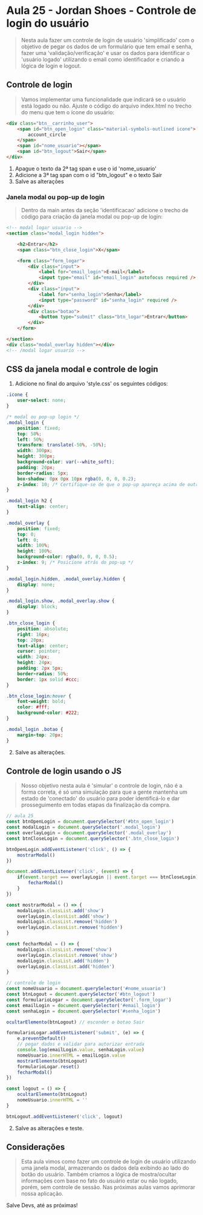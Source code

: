 # Aula 25 - Jordan Shoes - Controle de login do usuário

> Nesta aula fazer um controle de login de usuário 'simplificado' com o objetivo de pegar os dados de um formulário que tem email e senha, fazer uma 'validação/verificação' e usar os dados para identificar o 'usuário logado' utilizando o email como identificador e criando a lógica de login e logout.

## Controle de login

> Vamos implementar uma funcionalidade que indicará se o usuário está logado ou não. Ajuste o código do arquivo index.html no trecho do menu que tem o ícone do usuário:

~~~html
<div class="btn__carrinho_user">
    <span id="btn_open_login" class="material-symbols-outlined icone">
        account_circle
    </span>
    <span id="nome_usuario"></span>
    <span id="btn_logout">Sair</span>
</div>

~~~

1. Apague o texto da 2ª tag span e use o id 'nome_usuario'
2. Adicione a 3ª tag span com o id "btn_logout" e o texto Sair
3. Salve as alterações

### Janela modal ou pop-up de login

> Dentro da main antes da seção 'identificacao' adicione o trecho de código para criação da janela modal ou pop-up de login:

~~~html
<!-- modal logar usuario -->
<section class="modal_login hidden">

    <h2>Entrar</h2>
    <span class="btn_close_login">X</span>

    <form class="form_logar">
        <div class="input">
            <label for="email_login">E-mail</label>
            <input type="email" id="email_login" autofocus required />
        </div>
        <div class="input">
            <label for="senha_login">Senha</label>
            <input type="password" id="senha_login" required />
        </div>
        <div class="botao">
            <button type="submit" class="btn_logar">Entrar</button>
        </div>
    </form>

</section>
<div class="modal_overlay hidden"></div>
<!-- /modal logar usuario -->
~~~

## CSS da janela modal e controle de login

1. Adicione no final do arquivo 'style.css' os seguintes códigos:

~~~css
.icone {
    user-select: none;
}

/* modal ou pop-up login */
.modal_login {
    position: fixed;
    top: 50%;
    left: 50%;
    transform: translate(-50%, -50%);
    width: 300px;
    height: 300px;
    background-color: var(--white_soft);
    padding: 20px;
    border-radius: 5px;
    box-shadow: 0px 0px 10px rgba(0, 0, 0, 0.2);
    z-index: 10; /* Certifique-se de que o pop-up apareça acima de outro conteúdo */
}

.modal_login h2 {
    text-align: center;
}

.modal_overlay {
    position: fixed;
    top: 0;
    left: 0;
    width: 100%;
    height: 100%;
    background-color: rgba(0, 0, 0, 0.5);
    z-index: 9; /* Posicione atrás do pop-up */
}

.modal_login.hidden, .modal_overlay.hidden {
    display: none;
}

.modal_login.show, .modal_overlay.show {
    display: block;
}

.btn_close_login {
    position: absolute;
    right: 16px;
    top: 20px;
    text-align: center;
    cursor: pointer;
    width: 24px;
    height: 24px;
    padding: 2px 5px;
    border-radius: 50%;
    border: 1px solid #ccc;
}

.btn_close_login:hover {
    font-weight: bold;
    color: #fff;
    background-color: #222;
}

.modal_login .botao {
    margin-top: 20px;
}

~~~

2. Salve as alterações.

## Controle de login usando o JS

> Nosso objetivo nesta aula é 'simular' o controle de login, não é a forma correta, é só uma simulação para que a gente mantenha um estado de 'conectado' do usuário para poder identificá-lo e dar prosseguimento em todas etapas da finalização da compra.

~~~javascript
// aula 25
const btnOpenLogin = document.querySelector('#btn_open_login')
const modalLogin = document.querySelector('.modal_login')
const overlayLogin = document.querySelector('.modal_overlay')
const btnCloseLogin = document.querySelector('.btn_close_login')

btnOpenLogin.addEventListener('click', () => {
    mostrarModal()
})

document.addEventListener('click', (event) => {
    if(event.target === overlayLogin || event.target === btnCloseLogin) {
        fecharModal()
    }
})

const mostrarModal = () => {
    modalLogin.classList.add('show')
    overlayLogin.classList.add('show')
    modalLogin.classList.remove('hidden')
    overlayLogin.classList.remove('hidden')
}

const fecharModal = () => {
    modalLogin.classList.remove('show')
    overlayLogin.classList.remove('show')
    modalLogin.classList.add('hidden')
    overlayLogin.classList.add('hidden')
}

// controle de login
const nomeUsuario = document.querySelector('#nome_usuario')
const btnLogout = document.querySelector('#btn_logout')
const formularioLogar = document.querySelector('.form_logar')
const emailLogin = document.querySelector('#email_login')
const senhaLogin = document.querySelector('#senha_login')

ocultarElemento(btnLogout) // esconder o botao Sair

formularioLogar.addEventListener('submit', (e) => {
    e.preventDefault()
    // pegar dados e validar para autorizar entrada
    console.log(emailLogin.value, senhaLogin.value)
    nomeUsuario.innerHTML = emailLogin.value
    mostrarElemento(btnLogout)
    formularioLogar.reset()
    fecharModal()
})

const logout = () => {
    ocultarElemento(btnLogout)
    nomeUsuario.innerHTML = ''
}

btnLogout.addEventListener('click', logout)

~~~

2. Salve as alterações e teste.

## Considerações

> Esta aula vimos como fazer um controle de login de usuário utilizando uma janela modal, armazenando os dados dela exibindo ao lado do botão do usuário. Também criamos a lógica de mostra/ocultar informações com base no fato do usuário estar ou não logado, porém, sem controle de sessão. Nas próximas aulas vamos aprimorar nossa aplicação.

Salve Devs, até as próximas!
